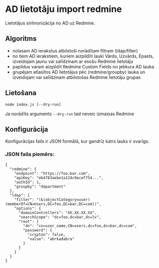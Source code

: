 # AD lietotāju import redmine

Lietotājus sinhronizācija no AD uz Redmine.

## Algoritms

- nolasam AD ierakstus atbilstoši norādītam filtram (ldap/filter)
- no tiem AD ierakstiem, kuriem aizpildīti lauki Vārds, Uzvārds, Epasts,    izveidojam jaunu vai salīdzinam ar esošu Redmine lietotāju
- papildus varam aizpildīt Redmine Custom Fields no jebkura AD lauka
- grupējam atlasītos AD lietotājus pēc (redmine/groupby) lauka un izveidojam vai salīdzinam atbilstošas Redmine lietotāju grupas

## Lietošana

```
node index.js [--dry-run]
```

Ja norādīts arguments `--dry-run` tad neveic izmaiņas Redmine

## Konfigurācija

Konfigurācijas fails ir JSON formātā, kur gandrīz katrs lauks ir svarīgs.

### JSON faila piemērs:

```
{
  "redmine": {
    "endpoint": "https://foo.bar.com",
    "apiKey": "eb4783aebe1a124c9acef754...",
    "authId": 1,
    "groupby": "department"
  },
  "ldap": {
    "filter": "(&(objectCategory=user)(memberOf=CN=Users,DC=foo,DC=bar,DC=com))",
    "options": {
      "domainControllers": "XX.XX.XX.XX",
      "searchScope": "dc=foo,dc=bar,dc=lv",
      "root": {
        "dn": "cn=user_name,CN=users,dc=foo,dc=bar,dc=com",
        "password": {
          "crypton": false,
          "value": "abrkadabra"
        }
      }
    }
  }
}
```